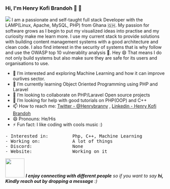 ### Hi, I'm Henry Kofi Brandoh 👋 🙂
<img src="https://media.giphy.com/media/RbDKaczqWovIugyJmW/giphy.gif">
I am a passionate and self-taught full stack Developer with the LAMP(Linux, Apache, MySQL, PHP) from Ghana 🇬🇭. My passion for software grows as I begin
to put my visualized ideas into practise and my curiosity make me learn more. I use my current stack to provide solutions with building content
management systems with a good architecture and clean code. I also find interest in the security of systems that is why follow and use the
OWASP top 10 vulnerablity analysis 🔐. Hey 😄 That means I do not only build systems but also make sure they are safe for its users and organisations
to use.

- 🔭 I’m interested and exploring Machine Learning and how it can improve ourlives sector.
- 🌱 I’m currently learning Object Oriented Programming using PHP and Laravel
- 👯 I’m looking to collaborate on PHP/Laravel Open source projects
- 🤔 I’m looking for help with good tutorials on PHP(OOP) and C++
- 📫 How to reach me: [Twitter - @Henrybranny](https://twitter.com/Henrybranny) , [Linkedin - Henry Kofi Brandoh](https://www.linkedin.com/in/henry-kofi-brandoh-4316b6138/)
- 😄 Pronouns: He/His
- ⚡ Fun fact: I like coding with cools music :)

<pre>
- Interested in:         Php, C++, Machine Learning
- Working on:            A lot of things
- Discord:               None
- Website:               Working on it
</pre>

<img src="https://media.giphy.com/media/LnQjpWaON8nhr21vNW/giphy.gif" width="60"> <em><b>I enjoy connecting with different people</b> so if you want to say <b>hi, Kindly reach out by dropping a message</b> :)</em>


